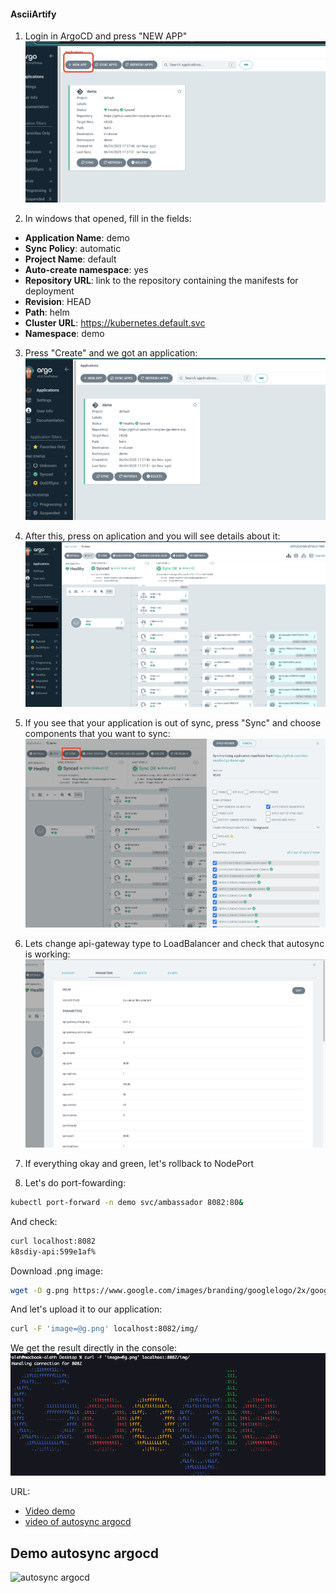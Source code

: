 #### AsciiArtify
1. Login in ArgoCD and press "NEW APP"
![NEW APP](../demo/new%20app.png)

2. In windows that opened, fill in the fields:
- **Application Name**: demo
- **Sync Policy**: automatic
- **Project Name**: default
- **Auto-create namespace**: yes
- **Repository URL**: link to the repository containing the manifests for deployment
- **Revision**: HEAD
- **Path**: helm
- **Cluster URL**: https://kubernetes.default.svc
- **Namespace**: demo

3. Press "Create" and we got an application:
![APP](../demo/application.png)

4. After this, press on aplication and you will see details about it:
![details](../demo/details.png)

5. If you see that your application is out of sync, press "Sync" and choose components that you want to sync:
![sync](../demo/sync.png)

6. Lets change api-gateway type to LoadBalancer and check that autosync is working:
![api-gateway](../demo/api-gateway.png)

7. If everything okay and green, let's rollback to NodePort

8. Let's do port-fowarding:
  ```bash
  kubectl port-forward -n demo svc/ambassador 8082:80&
  ```
And check:
  ```bash
curl localhost:8082
k8sdiy-api:599e1af%
  ```
Download .png image:
  ```bash
wget -O g.png https://www.google.com/images/branding/googlelogo/2x/googlelogo_color_272x92dp.png
  ```
And let's upload it to our application:
  ```bash
curl -F 'image=@g.png' localhost:8082/img/
  ```
We get the result directly in the console:
![Logo](../demo/logo.png)

URL:
- [Video demo](https://asciinema.org/a/4YfP5AKbJHQYGC3PJc6ILvmv8)
- [video of autosync argocd](../demo/argocd%20autosync.mov)

## Demo autosync argocd
![autosync argocd](../demo/argocd%20autosync.gif)
